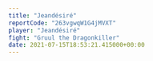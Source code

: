 ```yaml
---
title: "Jeandésiré"
reportCode: "263vgwqW1G4jMVXT"
player: "Jeandésiré"
fight: "Gruul the Dragonkiller"
date: 2021-07-15T18:53:21.415000+00:00
---
```

